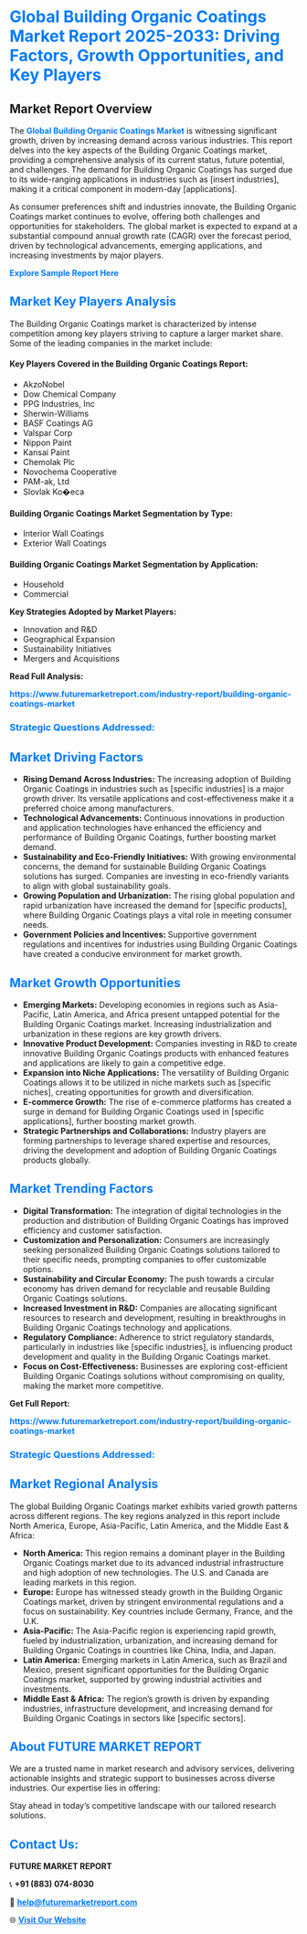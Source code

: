 <h1 style="color: #007BFF;">Global Building Organic Coatings Market Report 2025-2033: Driving Factors, Growth Opportunities, and Key Players</h1>

<section id="overview">
<h2>Market Report Overview</h2>
<p>The <a href="https://www.futuremarketreport.com/industry-report/building-organic-coatings-market" style="color: #007BFF; text-decoration: none;"><strong>Global Building Organic Coatings Market</strong></a> is witnessing significant growth, driven by increasing demand across various industries. This report delves into the key aspects of the Building Organic Coatings market, providing a comprehensive analysis of its current status, future potential, and challenges. The demand for Building Organic Coatings has surged due to its wide-ranging applications in industries such as [insert industries], making it a critical component in modern-day [applications].</p>
<p>As consumer preferences shift and industries innovate, the Building Organic Coatings market continues to evolve, offering both challenges and opportunities for stakeholders. The global market is expected to expand at a substantial compound annual growth rate (CAGR) over the forecast period, driven by technological advancements, emerging applications, and increasing investments by major players.</p>
</section>

<section id="overview">
<p><a href="https://www.futuremarketreport.com/request-sample/reportId=48092" style="color: #007BFF; text-decoration: none;"><strong>Explore Sample Report Here</strong></a></p>
</section>

<section id="key-players">
<h2 style="color: #007BFF;">Market Key Players Analysis</h2>
<p>The Building Organic Coatings market is characterized by intense competition among key players striving to capture a larger market share. Some of the leading companies in the market include:</p>
<h4>Key Players Covered in the Building Organic Coatings Report:</h4>
<ul><li>AkzoNobel</li><li>Dow Chemical Company</li><li>PPG Industries, Inc</li><li>Sherwin-Williams</li><li>BASF Coatings AG</li><li>Valspar Corp</li><li>Nippon Paint</li><li>Kansai Paint</li><li>Chemolak Plc</li><li>Novochema Cooperative</li><li>PAM-ak, Ltd</li><li>Slovlak Ko�eca</li></ul>
<h4>Building Organic Coatings Market Segmentation by Type:</h4>
<ul><li>Interior Wall Coatings</li><li>Exterior Wall Coatings</li></ul>

<h4>Building Organic Coatings Market Segmentation by Application:</h4>
<ul><li>Household</li><li>Commercial</li></ul>
<p><strong>Key Strategies Adopted by Market Players:</strong></p>
<ul>
<li>Innovation and R&D</li>
<li>Geographical Expansion</li>
<li>Sustainability Initiatives</li>
<li>Mergers and Acquisitions</li>
</ul>
</section>

<section>
<p><strong>Read Full Analysis: </strong></p><a href="https://www.futuremarketreport.com/industry-report/building-organic-coatings-market" style="color: #007BFF; text-decoration: none;"><strong>https://www.futuremarketreport.com/industry-report/building-organic-coatings-market</strong></a>
<h3 style="color: #007BFF;">Strategic Questions Addressed:</h3>
</section>

<section id="driving-factors">
<h2 style="color: #007BFF;">Market Driving Factors</h2>
<ul>
<li><strong>Rising Demand Across Industries:</strong> The increasing adoption of Building Organic Coatings in industries such as [specific industries] is a major growth driver. Its versatile applications and cost-effectiveness make it a preferred choice among manufacturers.</li>
<li><strong>Technological Advancements:</strong> Continuous innovations in production and application technologies have enhanced the efficiency and performance of Building Organic Coatings, further boosting market demand.</li>
<li><strong>Sustainability and Eco-Friendly Initiatives:</strong> With growing environmental concerns, the demand for sustainable Building Organic Coatings solutions has surged. Companies are investing in eco-friendly variants to align with global sustainability goals.</li>
<li><strong>Growing Population and Urbanization:</strong> The rising global population and rapid urbanization have increased the demand for [specific products], where Building Organic Coatings plays a vital role in meeting consumer needs.</li>
<li><strong>Government Policies and Incentives:</strong> Supportive government regulations and incentives for industries using Building Organic Coatings have created a conducive environment for market growth.</li>
</ul>
</section>

<section id="growth-opportunities">
<h2 style="color: #007BFF;">Market Growth Opportunities</h2>
<ul>
<li><strong>Emerging Markets:</strong> Developing economies in regions such as Asia-Pacific, Latin America, and Africa present untapped potential for the Building Organic Coatings market. Increasing industrialization and urbanization in these regions are key growth drivers.</li>
<li><strong>Innovative Product Development:</strong> Companies investing in R&D to create innovative Building Organic Coatings products with enhanced features and applications are likely to gain a competitive edge.</li>
<li><strong>Expansion into Niche Applications:</strong> The versatility of Building Organic Coatings allows it to be utilized in niche markets such as [specific niches], creating opportunities for growth and diversification.</li>
<li><strong>E-commerce Growth:</strong> The rise of e-commerce platforms has created a surge in demand for Building Organic Coatings used in [specific applications], further boosting market growth.</li>
<li><strong>Strategic Partnerships and Collaborations:</strong> Industry players are forming partnerships to leverage shared expertise and resources, driving the development and adoption of Building Organic Coatings products globally.</li>
</ul>
</section>

<section id="trending-factors">
<h2 style="color: #007BFF;">Market Trending Factors</h2>
<ul>
<li><strong>Digital Transformation:</strong> The integration of digital technologies in the production and distribution of Building Organic Coatings has improved efficiency and customer satisfaction.</li>
<li><strong>Customization and Personalization:</strong> Consumers are increasingly seeking personalized Building Organic Coatings solutions tailored to their specific needs, prompting companies to offer customizable options.</li>
<li><strong>Sustainability and Circular Economy:</strong> The push towards a circular economy has driven demand for recyclable and reusable Building Organic Coatings solutions.</li>
<li><strong>Increased Investment in R&D:</strong> Companies are allocating significant resources to research and development, resulting in breakthroughs in Building Organic Coatings technology and applications.</li>
<li><strong>Regulatory Compliance:</strong> Adherence to strict regulatory standards, particularly in industries like [specific industries], is influencing product development and quality in the Building Organic Coatings market.</li>
<li><strong>Focus on Cost-Effectiveness:</strong> Businesses are exploring cost-efficient Building Organic Coatings solutions without compromising on quality, making the market more competitive.</li>
</ul>
</section>

<section>
<p><strong>Get Full Report: </strong></p><a href="https://www.futuremarketreport.com/industry-report/building-organic-coatings-market" style="color: #007BFF; text-decoration: none;"><strong>https://www.futuremarketreport.com/industry-report/building-organic-coatings-market</strong></a>
<h3 style="color: #007BFF;">Strategic Questions Addressed:</h3>
</section>


<section id="regional-analysis">
<h2 style="color: #007BFF;">Market Regional Analysis</h2>
<p>The global Building Organic Coatings market exhibits varied growth patterns across different regions. The key regions analyzed in this report include North America, Europe, Asia-Pacific, Latin America, and the Middle East & Africa:</p>
<ul>
<li><strong>North America:</strong> This region remains a dominant player in the Building Organic Coatings market due to its advanced industrial infrastructure and high adoption of new technologies. The U.S. and Canada are leading markets in this region.</li>
<li><strong>Europe:</strong> Europe has witnessed steady growth in the Building Organic Coatings market, driven by stringent environmental regulations and a focus on sustainability. Key countries include Germany, France, and the U.K.</li>
<li><strong>Asia-Pacific:</strong> The Asia-Pacific region is experiencing rapid growth, fueled by industrialization, urbanization, and increasing demand for Building Organic Coatings in countries like China, India, and Japan.</li>
<li><strong>Latin America:</strong> Emerging markets in Latin America, such as Brazil and Mexico, present significant opportunities for the Building Organic Coatings market, supported by growing industrial activities and investments.</li>
<li><strong>Middle East & Africa:</strong> The region’s growth is driven by expanding industries, infrastructure development, and increasing demand for Building Organic Coatings in sectors like [specific sectors].</li>
</ul>
</section>

<footer>
<h2 style="color: #007BFF;">About FUTURE MARKET REPORT</h2>
<p>We are a trusted name in market research and advisory services, delivering actionable insights and strategic support to businesses across diverse industries. Our expertise lies in offering:</p>

<p>Stay ahead in today’s competitive landscape with our tailored research solutions.</p>

<h2 style="color: #007BFF;">Contact Us:</h2>
<p><strong>FUTURE MARKET REPORT</strong></p>
<p>📞 <strong>+91 (883) 074-8030</strong></p>
<p>📧 <strong><a href="mailto:help@futuremarketreport.com" style="color: #007BFF;">help@futuremarketreport.com</a></strong></p>
<p>🌐 <strong><a href="https://www.futuremarketreport.com/" style="color: #007BFF;">Visit Our Website</a></strong></p>
</footer>